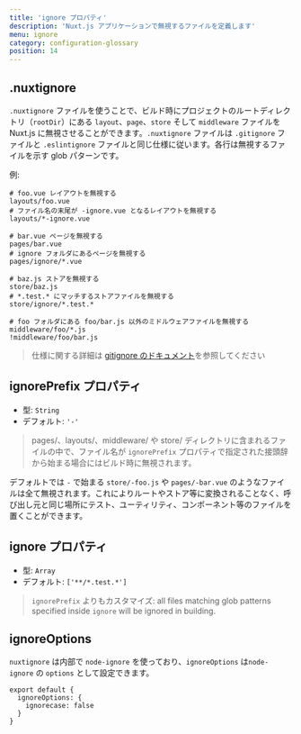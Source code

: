 ```yaml
---
title: 'ignore プロパティ'
description: 'Nuxt.js アプリケーションで無視するファイルを定義します'
menu: ignore
category: configuration-glossary
position: 14
---
```


## .nuxtignore

`.nuxtignore` ファイルを使うことで、ビルド時にプロジェクトのルートディレクトリ（`rootDir`）にある `layout`、`page`、`store` そして `middleware` ファイルを Nuxt.js に無視させることができます。`.nuxtignore` ファイルは `.gitignore` ファイルと `.eslintignore` ファイルと同じ仕様に従います。各行は無視するファイルを示す glob パターンです。

例:

```
# foo.vue レイアウトを無視する
layouts/foo.vue
# ファイル名の末尾が -ignore.vue となるレイアウトを無視する
layouts/*-ignore.vue

# bar.vue ページを無視する
pages/bar.vue
# ignore フォルダにあるページを無視する
pages/ignore/*.vue

# baz.js ストアを無視する
store/baz.js
# *.test.* にマッチするストアファイルを無視する
store/ignore/*.test.*

# foo フォルダにある foo/bar.js 以外のミドルウェアファイルを無視する
middleware/foo/*.js
!middleware/foo/bar.js
```

> 仕様に関する詳細は [gitignore のドキュメント](https://git-scm.com/docs/gitignore)を参照してください

## ignorePrefix プロパティ

- 型: `String`
- デフォルト: `'-'`

> pages/、layouts/、middleware/ や store/ ディレクトリに含まれるファイルの中で、ファイル名が `ignorePrefix` プロパティで指定された接頭辞から始まる場合にはビルド時に無視されます。

デフォルトでは `-` で始まる `store/-foo.js` や `pages/-bar.vue` のようなファイルは全て無視されます。これによりルートやストア等に変換されることなく、呼び出し元と同じ場所にテスト、ユーティリティ、コンポーネント等のファイルを置くことができます。

## ignore プロパティ

- 型: `Array`
- デフォルト: `['**/*.test.*']`

> `ignorePrefix` よりもカスタマイズ: all files matching glob patterns specified inside `ignore` will be ignored in building.

## ignoreOptions

`nuxtignore` は内部で `node-ignore` を使っており、`ignoreOptions` は`node-ignore` の `options` として設定できます。

```js{}[nuxt.config.js]
export default {
  ignoreOptions: {
    ignorecase: false
  }
}
```
